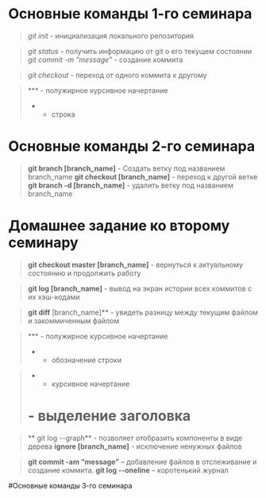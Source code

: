 # Основные команды 1-го семинара

> *git init* - инициализация локального репозитория

> *git status* - получить информацию от git о его текущем состоянии
> *git commit -m "message"* - создание коммита

> *git checkout* - переход от одного коммита к другому

> *** - полужирное курсивное начертание
> * - строка

# Основные команды 2-го семинара

> **git branch [branch_name]** - Создать ветку под названием branch_name
> **git checkout [branch_name]** - переход к другой ветке
> **git branch -d [branch_name]** - удалить ветку под названием branch_name
# Домашнее задание ко второму семинару

 > **git checkout master [branch_name]** - вернуться к актуальному состоянию и продолжить работу

 > **git log [branch_name]** - вывод на экран истории всех коммитов с их хэш-кодами

 
 > **git diff** [branch_name]** - увидеть разницу между текущим файлом и закоммиченным файлом

> *** - полужирное курсивное начертание
 > * - обозначение строки

> * - курсивное начертание
> # - выделение заголовка

> ** git log --graph** - позволяет отобразить компоненты в виде дерева
> **ignore [branch_name]** - исключение ненужных файлов

> **git commit -am “message”** – добавление файлов в отслеживание и создание коммита.
> **git log --oneline** – коротенький журнал


#Основные команды 3-го семинара


